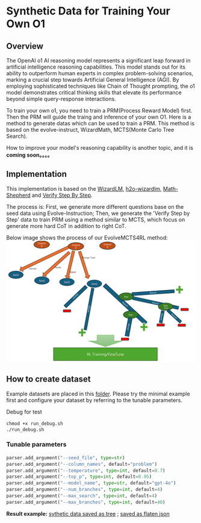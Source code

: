 

# Synthetic Data for Training Your Own O1

## Overview
The OpenAI o1 AI reasoning model represents a significant leap forward in artificial intelligence reasoning capabilities. This model stands out for its ability to outperform human experts in complex problem-solving scenarios, marking a crucial step towards Artificial General Intelligence (AGI). By employing sophisticated techniques like Chain of Thought prompting, the o1 model demonstrates critical thinking skills that elevate its performance beyond simple query-response interactions.

To train your own o1, you need to train a PRM(Process Reward Model) first. Then the PRM will guide the traing and inference of your own O1. Here is a method to generate datas which can be used to train a PRM. This method is based on the evolve-instruct, WizardMath, MCTS(Monte Carlo Tree Search).

How to improve your model's reasoning capability is another topic, and it is **coming soon。。。。**

## Implementation
This implementation is based on the [WizardLM](https://arxiv.org/abs/2304.12244), [h2o-wizardlm](https://github.com/h2oai/h2o-wizardlm), [Math-Shepherd](https://arxiv.org/abs/2312.08935) and [Verify Step By Step](https://arxiv.org/abs/2305.20050).

The process is: First, we generate more different questions base on the seed data using Evolve-Instruction; Then, we generate the 'Verify Step by Step' data to train PRM using a method similar to MCTS, which focus on generate more hard CoT in addition to right CoT.

Below image shows the process of our EvolveMCTS4RL method:
![EvolveMCTS4RL](./evolveMCTS4RL.png)

## How to create dataset
Example datasets are placed in this [folder](./samples). Please try the minimal example first and configure your dataset by referring to the tunable parameters.

Debug for test
```shell
chmod +x run_debug.sh
./run_debug.sh
```
### Tunable parameters
```python
parser.add_argument("--seed_file", type=str)
parser.add_argument("--column_names", default="problem")
parser.add_argument("--temperature", type=int, default=0.7)
parser.add_argument("--top_p", type=int, default=0.95)
parser.add_argument("--model_name", type=str, default="gpt-4o")
parser.add_argument("--num_branches", type=int, default=4)
parser.add_argument("--max_search", type=int, default=4)
parser.add_argument("--max_branches", type=int, default=40)
```

**Result example:**
[sythetic data saved as tree](./samples/math_500_tst.da85.json) ; [saved as flaten json](./samples/math_500_tst.564f.json)